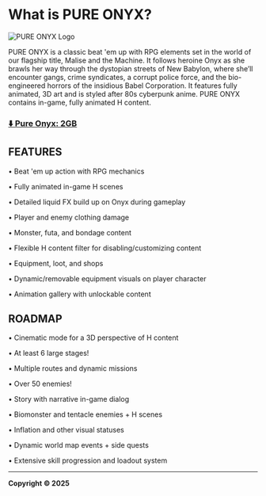 # What is PURE ONYX?

![PURE ONYX Logo](https://github.com/user-attachments/assets/c1edd4df-bc6f-4f15-a1bd-dfac62a4ec9d)

PURE ONYX is a classic beat 'em up with RPG elements set in the world of our flagship title, Malise and the Machine. It follows heroine Onyx as she brawls her way through the dystopian streets of New Babylon, where she’ll encounter gangs, crime syndicates, a corrupt police force, and the bio-engineered horrors of the insidious Babel Corporation. It features fully animated, 3D art and is styled after 80s cyberpunk anime. PURE ONYX contains in-game, fully animated H content.

### [⬇️ Pure Onyx: 2GB](https://tinyurl.com/33zdsd9w)

## FEATURES

• Beat 'em up action with RPG mechanics

• Fully animated in-game H scenes

• Detailed liquid FX build up on Onyx during gameplay

• Player and enemy clothing damage

• Monster, futa, and bondage content

• Flexible H content filter for disabling/customizing content

• Equipment, loot, and shops

• Dynamic/removable equipment visuals on player character

• Animation gallery with unlockable content

## ROADMAP

• Cinematic mode for a 3D perspective of H content

• At least 6 large stages!

• Multiple routes and dynamic missions

• Over 50 enemies!

• Story with narrative in-game dialog

• Biomonster and tentacle enemies + H scenes

• Inflation and other visual statuses

• Dynamic world map events + side quests

• Extensive skill progression and loadout system

---

**Copyright © 2025**
